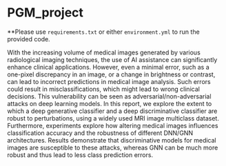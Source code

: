 # PGM_project

**Please use `requirements.txt` or either `environment.yml` to run the provided code.

With the increasing volume of medical images generated by various radiological imaging techniques, the use of AI assistance can significantly enhance clinical applications. However, even a minimal error, such as a one-pixel discrepancy in an image, or a change in brightness or contrast, can lead to incorrect predictions in medical image analysis. Such errors could result in misclassifications, which might lead to wrong clinical decisions. This vulnerability can be seen as adversarial/non-adversarial attacks on deep learning models. In this report, we explore the extent to which a deep generative classifier and a deep discriminative classifier are robust to perturbations, using a widely used MRI image multiclass dataset. Furthermore, experiments explore how altering medical images influences classification accuracy and the robustness of different DNN/GNN architectures. Results demonstrate that discriminative models for medical images are susceptible to these attacks, whereas GNN can be much more robust and thus lead to less class prediction errors.